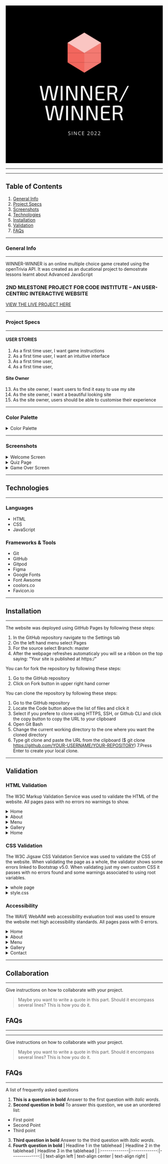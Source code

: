 ![markdown logo](../docs/logo.png "winner/winner logo")


---
---

## Table of Contents
1. [General Info](#general-info)
2. [Project Specs](#general-info)
3. [Screenshots](#screenshots)
4. [Technologies](#technologies)
5. [Installation](#installation)
6. [Validation](#validation)
7. [FAQs](#faqs)
---
### General Info
***
WINNER-WINNER is an online multiple choice game created using the openTrivia API.
It was created as an ducational project to demostrate lessons learnt about Advanced JavaScript 

### 2ND MILESTONE PROJECT FOR CODE INSTITUTE – AN USER-CENTRIC INTERACTIVE WEBSITE

[VIEW THE LIVE PROJECT HERE](https://samironta.github.io/CI_MSP1_TOPNOTCH-HOTEL/)

---

### Project Specs

---

#### USER STORIES
1. As a first time user, I want game instructions
2. As a first time user, I want an intuitive interface
3. As a first time user, 
4. As a first time user, 


#### Site Owner 
13. As the site owner, I want users to find it easy to use my site
14. As the site owner, I want a beautiful looking site
15. As the site owner, users should be able to customise their experience

---
### Color Palette
<details><summary>Color Palette</summary><img src="../docs/colors.png"></details>

---



### Screenshots
<details><summary>Welcome Screen</summary><img src="../docs/homepage.png"></details>
<details><summary>Quiz Page</summary><img src="quizPage.png"></details>
<details><summary>Game Over Screen</summary><img src="end-of-game.png"></details>

---
## Technologies
***
### Languages
- HTML
- CSS
- JavaScript

### Frameworks & Tools

- Git
- GitHub
- Gitpod
- Figma
- Google Fonts
- Font Awsome
- coolors<span>.</span>co
- Favicon<span>.</span>io
---
## Installation
***
The website was deployed using GitHub Pages by following these steps:
1. In the GitHub repository navigate to the Settings tab
2. On the left hand menu select Pages
3. For the source select Branch: master
4. After the webpage refreshes automaticaly you will se a ribbon on the top saying: "Your site is published at https:/"

You can for fork the repository by following these steps:
1. Go to the GitHub repository
2. Click on Fork button in upper right hand corner

You can clone the repository by following these steps:
1. Go to the GitHub repository 
2. Locate the Code button above the list of files and click it 
3. Select if you prefere to clone using HTTPS, SSH, or Github CLI and click the copy button to copy the URL to your clipboard
4. Open Git Bash
5. Change the current working directory to the one where you want the cloned directory
6. Type git clone and paste the URL from the clipboard ($ git clone https://github.com/YOUR-USERNAME/YOUR-REPOSITORY)
7.Press Enter to create your local clone.

---

## Validation

### HTML Validation
The W3C Markup Validation Service was used to validate the HTML of the website. All pages pass with no errors no warnings to show.
<details><summary>Home</summary>
<img src="docs/validation/validation-html-index.jpg">
</details>
<details><summary>About</summary>
<img src="docs/validation/validation-html-about.jpg">
</details>
<details><summary>Menu</summary>
<img src="docs/validation/validation-html-menu.jpg">
</details>
<details><summary>Gallery</summary>
<img src="docs/validation/validation-html-gallery.jpg">
</details>
<details><summary>Home</summary>
<img src="docs/validation/validation-html-contact.jpg">
</details>

### CSS Validation
The W3C Jigsaw CSS Validation Service was used to validate the CSS of the website.
When validating the page as a whole, the validator shows some errors linked to Bootstrap v5.0. When validating just my own custom CSS it passes with no errors found and some warnings associated to using root variables.
<details><summary>whole page</summary>
<img src="docs/validation/validation-css-whole-page.jpg">
</details>
<details><summary>style.css</summary>
<img src="docs/validation/validation-css-style.jpg">
</details>

### Accessibility
The WAVE WebAIM web accessibility evaluation tool was used to ensure the website met high accessibility standards. All pages pass with 0 errors.
<details><summary>Home</summary>
<img src="docs/validation/validation-accessibility-index.jpg">
</details>
<details><summary>About</summary>
<img src="docs/validation/validation-accessibility-about.jpg">
</details>
<details><summary>Menu</summary>
<img src="docs/validation/validation-accessibility-menu.jpg">
</details>
<details><summary>Gallery</summary>
<img src="docs/validation/validation-accessibility-gallery.jpg">
</details>
<details><summary>Contact</summary>
<img src="docs/validation/validation-accessibility-contact.jpg">
</details>

---
## Collaboration
***
Give instructions on how to collaborate with your project.
> Maybe you want to write a quote in this part. 
> Should it encompass several lines?
> This is how you do it.
## FAQs
***
***
Give instructions on how to collaborate with your project.
> Maybe you want to write a quote in this part. 
> Should it encompass several lines?
> This is how you do it.
## FAQs
***
A list of frequently asked questions
1. **This is a question in bold**
Answer to the first question with _italic words_. 
2. __Second question in bold__ 
To answer this question, we use an unordered list:
* First point
* Second Point
* Third point
3. **Third question in bold**
Answer to the third question with *italic words*.
4. **Fourth question in bold**
| Headline 1 in the tablehead | Headline 2 in the tablehead | Headline 3 in the tablehead |
|:--------------|:-------------:|--------------:|
| text-align left | text-align center | text-align right |

